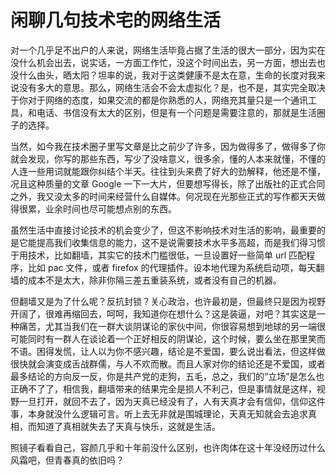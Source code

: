 # 闲聊几句技术宅的网络生活

对一个几乎足不出户的人来说，网络生活毕竟占据了生活的很大一部分，因为实在没什么机会出去，说实话，一方面工作忙，没这个时间出去，另一方面，想出去也没什么由头，晒太阳？坦率的说，我对于这类健康不是太在意，生命的长度对我来说没有多大的意思。那么，网络生活会不会太虚拟化？是，也不是，其实完全取决于你对于网络的态度，如果交流的都是你熟悉的人，网络充其量只是一个通讯工具，和电话、书信没有太大的区别，但是有一个问题是需要注意的，那就是生活圈子的选择。

当然，如今我在技术圈子里写文章是比之前少了许多，因为做得多了，做得多了你就会发现，你写的那些东西，写少了没啥意义，很多余，懂的人本来就懂，不懂的人连一些用词就能跟你纠结个半天。往往到头来费了好大的劲解释，他还是不懂，况且这种质量的文章 Google 一下一大片，但要想写得长，除了出版社的正式合同之外，我又没太多的时间来经营什么自媒体。何况现在光那些正式的写作都天天做得很累，业余时间也尽可能想点别的东西。

虽然生活中直接讨论技术的机会变少了，但这不影响技术对生活的影响，最重要的是它能提高我们收集信息的能力，这不是说需要技术水平多高超，而是我们得习惯于用技术，比如翻墙，其实它的技术门槛很低，一旦设置好一些简单 url 匹配程序，比如 pac 文件，或者 firefox 的代理插件。设本地代理为系统启动项，每天翻墙的成本不是太大，除非你隔三差五重装系统，或者没有自己的机器。

但翻墙又是为了什么呢？反抗封锁？关心政治，也许最初是，但最终只是因为视野开阔了，很难再缩回去，呵呵，我知道你在想什么？这是装逼，对吧？其实这是一种痛苦，尤其当我们在一群大谈阴谋论的家伙中间，你很容易想到地球的另一端很可能同时有一群人在谈论着一个正好相反的阴谋论，这个时候，要么坐在那里笑而不语。困得发慌，让人以为你不感兴趣，结论是不爱国，要么说出看法，但这样做很快就会演变成舌战群儒，与人不欢而散。而且人家对你的结论还是不爱国，或者最多结论的方向反一反，你是共产党的走狗，五毛，总之，我们的“立场”是怎么也正确不了了，相信我，翻墙带来的结果完全是损人不利己，但是事情就是这样，视野一旦打开，就回不去了，因为天真已经没有了，人有天真才会有信仰，信仰这件事，本身就没什么逻辑可言。听上去无非就是围城理论，天真无知就会去追求真相，而知道了真相就失去了天真与快乐，这就是生活。

照镜子看看自己，容颜几乎和十年前没什么区别，也许肉体在这十年没经历过什么风霜吧，但青春真的依旧吗？

